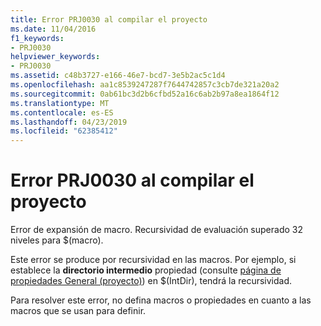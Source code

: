```yaml
---
title: Error PRJ0030 al compilar el proyecto
ms.date: 11/04/2016
f1_keywords:
- PRJ0030
helpviewer_keywords:
- PRJ0030
ms.assetid: c48b3727-e166-46e7-bcd7-3e5b2ac5c1d4
ms.openlocfilehash: aa1c8539247287f7644742857c3cb7de321a20a2
ms.sourcegitcommit: 0ab61bc3d2b6cfbd52a16c6ab2b97a8ea1864f12
ms.translationtype: MT
ms.contentlocale: es-ES
ms.lasthandoff: 04/23/2019
ms.locfileid: "62385412"
---
```

# <a name="project-build-error-prj0030"></a>Error PRJ0030 al compilar el proyecto

Error de expansión de macro. Recursividad de evaluación superado 32 niveles para $(macro).

Este error se produce por recursividad en las macros. Por ejemplo, si establece la **directorio intermedio** propiedad (consulte [página de propiedades General (proyecto)](../../build/reference/general-property-page-project.md)) en $(IntDir), tendrá la recursividad.

Para resolver este error, no defina macros o propiedades en cuanto a las macros que se usan para definir.